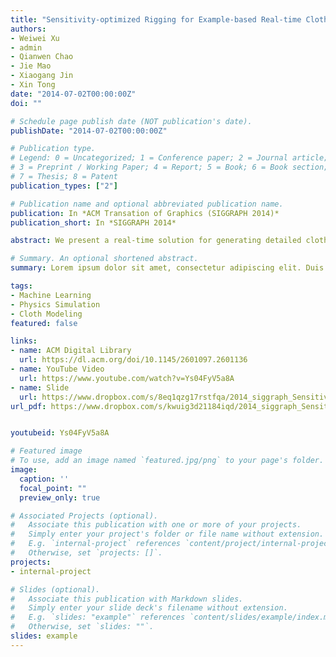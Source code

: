 ```yaml
---
title: "Sensitivity-optimized Rigging for Example-based Real-time Clothing Synthesis"
authors:
- Weiwei Xu
- admin
- Qianwen Chao
- Jie Mao
- Xiaogang Jin
- Xin Tong
date: "2014-07-02T00:00:00Z"
doi: ""

# Schedule page publish date (NOT publication's date).
publishDate: "2014-07-02T00:00:00Z"

# Publication type.
# Legend: 0 = Uncategorized; 1 = Conference paper; 2 = Journal article;
# 3 = Preprint / Working Paper; 4 = Report; 5 = Book; 6 = Book section;
# 7 = Thesis; 8 = Patent
publication_types: ["2"]

# Publication name and optional abbreviated publication name.
publication: In *ACM Transation of Graphics (SIGGRAPH 2014)*
publication_short: In *SIGGRAPH 2014*

abstract: We present a real-time solution for generating detailed clothing deformations from pre-computed clothing shape examples. Given an input pose, it synthesizes a clothing deformation by blending skinned clothing deformations of nearby examples controlled by the body skeleton. Observing that cloth deformation can be well modeled with sensitivity analysis driven by the underlying skeleton, we introduce a sensitivity based method to construct a pose-dependent rigging solution from sparse examples. We also develop a sensitivity based blending scheme to find nearby examples for the input pose and evaluate their contributions to the result. Finally, we propose a stochastic optimization based greedy scheme for sampling the pose space and generating example clothing shapes. Our solution is fast, compact and can generate realistic clothing animation results for various kinds of clothes in real time.

# Summary. An optional shortened abstract.
summary: Lorem ipsum dolor sit amet, consectetur adipiscing elit. Duis posuere tellus ac convallis placerat. Proin tincidunt magna sed ex sollicitudin condimentum.

tags:
- Machine Learning
- Physics Simulation
- Cloth Modeling
featured: false

links:
- name: ACM Digital Library
  url: https://dl.acm.org/doi/10.1145/2601097.2601136
- name: YouTube Video
  url: https://www.youtube.com/watch?v=Ys04FyV5a8A
- name: Slide
  url: https://www.dropbox.com/s/8eq1qzg17rstfqa/2014_siggraph_SensitivityClothRig_presen.pdf?dl=0
url_pdf: https://www.dropbox.com/s/kwuig3d21184iqd/2014_siggraph_SensitivityClothRig.pdf?dl=0


youtubeid: Ys04FyV5a8A

# Featured image
# To use, add an image named `featured.jpg/png` to your page's folder. 
image:
  caption: ''
  focal_point: ""
  preview_only: true

# Associated Projects (optional).
#   Associate this publication with one or more of your projects.
#   Simply enter your project's folder or file name without extension.
#   E.g. `internal-project` references `content/project/internal-project/index.md`.
#   Otherwise, set `projects: []`.
projects:
- internal-project

# Slides (optional).
#   Associate this publication with Markdown slides.
#   Simply enter your slide deck's filename without extension.
#   E.g. `slides: "example"` references `content/slides/example/index.md`.
#   Otherwise, set `slides: ""`.
slides: example
---
```


